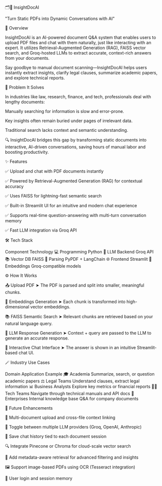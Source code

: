 🗂️📄 InsightDocAI

"Turn Static PDFs into Dynamic Conversations with AI"

🚀 Overview

InsightDocAI is an AI-powered document Q&A system that enables users to upload PDF files and chat with them naturally, just like interacting with an expert. It utilizes Retrieval-Augmented Generation (RAG), FAISS vector search, and Groq-hosted LLMs to extract accurate, context-rich answers from your documents.

Say goodbye to manual document scanning—InsightDocAI helps users instantly extract insights, clarify legal clauses, summarize academic papers, and explore technical reports.

🎯 Problem It Solves

In industries like law, research, finance, and tech, professionals deal with lengthy documents:

Manually searching for information is slow and error-prone.

Key insights often remain buried under pages of irrelevant data.

Traditional search lacks context and semantic understanding.

🔍 InsightDocAI bridges this gap by transforming static documents into interactive, AI-driven conversations, saving hours of manual labor and boosting productivity.

✨ Features

✅ Upload and chat with PDF documents instantly

✅ Powered by Retrieval-Augmented Generation (RAG) for contextual accuracy

✅ Uses FAISS for lightning-fast semantic search

✅ Built-in Streamlit UI for an intuitive and modern chat experience

✅ Supports real-time question-answering with multi-turn conversation memory

✅ Fast LLM integration via Groq API

🛠️ Tech Stack

Component	Technology
💻 Programming	Python
🧠 LLM Backend	Groq API
📚 Vector DB	FAISS
📄 Parsing	PyPDF + LangChain
🌐 Frontend	Streamlit
🧩 Embeddings	Groq-compatible models

⚙️ How It Works

📤 Upload PDF
➤ The PDF is parsed and split into smaller, meaningful chunks.

🧬 Embeddings Generation
➤ Each chunk is transformed into high-dimensional vector embeddings.

📚 FAISS Semantic Search
➤ Relevant chunks are retrieved based on your natural language query.

🧠 LLM Response Generation
➤ Context + query are passed to the LLM to generate an accurate response.

💬 Interactive Chat Interface
➤ The answer is shown in an intuitive Streamlit-based chat UI.

🪄 Industry Use Cases

Domain	Application Example
🎓 Academia	Summarize, search, or question academic papers
⚖️ Legal Teams	Understand clauses, extract legal information
📊 Business Analysts	Explore key metrics or financial reports
🧑‍💻 Tech Teams	Navigate through technical manuals and API docs
🏢 Enterprises	Internal knowledge base Q&A for company documents

🌱 Future Enhancements

📁 Multi-document upload and cross-file context linking

🔄 Toggle between multiple LLM providers (Groq, OpenAI, Anthropic)

💾 Save chat history tied to each document session

🔍 Integrate Pinecone or Chroma for cloud-scale vector search

🧠 Add metadata-aware retrieval for advanced filtering and insights

🖼️ Support image-based PDFs using OCR (Tesseract integration)

🔐 User login and session memory

